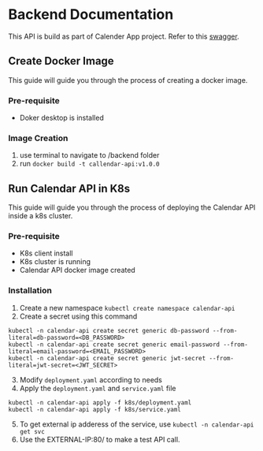 # Backend Documentation
This API is build as part of Calender App project. Refer to this [swagger](calendar-api-swagger.yaml).
## Create Docker Image
This guide will guide you through the process of creating a docker image.

### Pre-requisite
- Doker desktop is installed

### Image Creation
1. use terminal to navigate to /backend folder
2. run `docker build -t callendar-api:v1.0.0`

## Run Calendar API in K8s
This guide will guide you through the process of deploying the Calendar API inside a k8s cluster.

### Pre-requisite
- K8s client install 
- K8s cluster is running
- Calendar API docker image created

### Installation
1. Create a new namespace `kubectl create namespace calendar-api`
2. Create a secret using this command 
```
kubectl -n calendar-api create secret generic db-password --from-literal=db-password=<DB_PASSWORD>
kubectl -n calendar-api create secret generic email-password --from-literal=email-password=<EMAIL_PASSWORD>
kubectl -n calendar-api create secret generic jwt-secret --from-literal=jwt-secret=<JWT_SECRET>
```
3. Modify `deployment.yaml` according to needs
4. Apply the `deployment.yaml` and `service.yaml` file 
```
kubectl -n calendar-api apply -f k8s/deployment.yaml
kubectl -n calendar-api apply -f k8s/service.yaml
```
5. To get external ip adderess of the service, use `kubectl -n calendar-api get svc`
6. Use the EXTERNAL-IP:80/ to make a test API call.